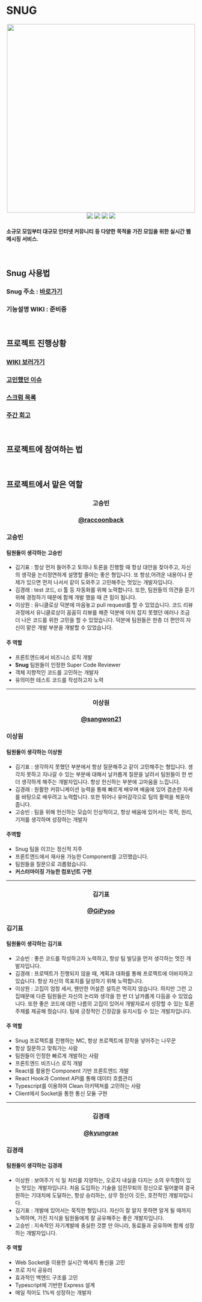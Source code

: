 # SNUG
<p align="center">
    <img width="500px" src="https://user-images.githubusercontent.com/44811887/69315262-6c8d5800-0c79-11ea-8d87-ccd8f8d98826.png">
    <br>
<img src="https://img.shields.io/github/license/connect-foundation/2019-08">
<img src="https://img.shields.io/github/issues/connect-foundation/2019-08">
<img src="https://img.shields.io/github/v/tag/connect-foundation/2019-08">
<img src="https://img.shields.io/npm/v/npm/latest">
</p>

#### 소규모 모임부터 대규모 인터넷 커뮤니티 등 다양한 목적을 가진 모임을 위한 실시간 웹 메시징 서비스.  

<br>

## Snug 사용법

### Snug 주소 : [바로가기](http://27.96.130.207:3000/)

### 기능설명 WIKI : 준비중

<br>

## 프로젝트 진행상황

### [WIKI 보러가기](https://github.com/connect-foundation/2019-08/wiki)

### [고민했던 이슈](https://github.com/connect-foundation/2019-08/wiki/%ED%86%A0%EC%9D%98%EC%99%80-%ED%86%A0%EB%A1%A0%EA%B3%BC-%ED%9D%AC%EC%9D%98)

### [스크럼 목록](https://github.com/connect-foundation/2019-08/wiki/%EB%8D%B0%EC%9D%BC%EB%A6%AC-%EC%8A%A4%ED%81%AC%EB%9F%BC)

### [주간 회고](https://github.com/connect-foundation/2019-08/wiki/%EC%A3%BC%EA%B0%84-%ED%9A%8C%EA%B3%A0)

<br>

## 프로젝트에 참여하는 법 


<br>

## 프로젝트에서 맡은 역할

<p align="center" style="text-align:center;">
</p>
<h3 align="center" >고승빈</h3> 
<h3 align="center" ><a href="https://github.com/raccoonback">@raccoonback</a></h3> 

### 고승빈 

#### 팀원들이 생각하는 **고승빈**
- 김기표 : 항상 먼저 들어주고  토의나 토론을 진행할 때 항상 대안을 찾아주고, 자신의 생각을 논리정연하게 설명할 줄아는 좋은 형입니다. 또 항상,어려운 내용이나 문제가 있으면 먼저 나서서 같이 도와주고 고민해주는 멋있는 개발자입니다.
- 김경래 : test 코드, ci 툴 등 자동화를 위해 노력합니다. 또한, 팀원들의 의견을 듣기 위해 경청하기 때문에 함께 개발 했을 때 큰 힘이 됩니다.
- 이상원 : 유니클로상 덕분에 마음놓고 pull request를 할 수 있었습니다. 코드 리뷰 과정에서 유니클로상이 꼼꼼히 리뷰를 해준 덕분에 미처 잡지 못했던 에러나 조금 더 나은 코드를 위한 고민을 할 수 있었습니다. 덕분에 팀원들은 한층 더 편안히 자신이 맡은 개발 부분을 개발할 수 있었습니다. 

#### 주 역할
- 프론트엔드에서 비즈니스 로직 개발
- **Snug** 팀원들이 인정한 Super Code Reviewer 
- 객체 지향적인 코드를 고민하는 개발자
- 유의미한 테스트 코드를 작성하고자 노력



<hr/>
<p align="center" style="text-align:center;">
</p>
<h3 align="center" >이상원</h3> 
<h3 align="center" ><a href="https://github.com/sangwon21">@sangwon21</a></h3> 

### 이상원


#### 팀원들이 생각하는 **이상원**
- 김기표 : 생각하지 못했던 부분에서 항상 질문해주고 같이 고민해주는 형입니다. 생각치 못하고 지나갈 수 있는 부분에 대해서 날카롭게 질문을 날려서 팀원들이 한 번 더 생각하게 해주는 개발자입니다. 항상 헌신하는 부분에 고마움을 느낍니다.
- 김경래 : 원활한 커뮤니케이션 능력을 통해 빠르게 배우며 배움에 있어 겸손한 자세를 바탕으로 배우려고 노력합니다. 또한 뛰어나 유머감각으로 팀의 활력을 복돋아 줍니다.
- 고승빈 : 팀을 위해 헌신하는 모습이 인상적이고, 항상 배움에 있어서는 목적, 원리, 기저를 생각하며 성장하는 개발자


#### 주역할 
- Snug 팀을 이끄는 정신적 지주
- 프론트엔드에서 재사용 가능한 Component를 고민했습니다. 
- 팀원들을 질문으로 괴롭혔습니다.
- **커스터마이징 가능한 컴포넌트 구현**

<hr/>

<p align="center" style="text-align:center;">
</p>
<h3 align="center">김기표</h3> 
<h3 align="center"><a href="https://github.com/GiPyoo">@GiPyoo</a></h3>

### 김기표


#### 팀원들이 생각하는 **김기표**
- 고승빈 : 좋은 코드를 작성하고자 노력하고, 항상 팀 빌딩을 먼저 생각하는 멋진 개발자입니다. 
- 김경래 : 프로텍트가 진행되지 않을 때, 계획과 대화를 통해 프로젝트에 이바지하고 있습니다. 항상 자신의 목표치를 달성하기 위해 노력합니다.
- 이상원 : 고집이 엄청 세서, 웬만한 어설픈 설득은 먹히지 않습니다. 하지만 그런 고집때문에 다른 팀원들은 자신의 논리와 생각을 한 번 더 날카롭게 다듬을 수 있었습니다. 또한 좋은 코드에 대한 나름의 고집이 있어서 개발자로서 성장할 수 있는 토론 주제를 제공해 줬습니다. 팀에 긍정적인 긴장감을 유지시킬 수 있는 개발자입니다.


#### 주 역할
- Snug 프로젝트를 진행하는 MC, 항상 프로젝트에 장작을 넣어주는 나무꾼
- 항상 질문하고 맞춰가는 사람
- 팀원들이 인정한 빠르게 개발하는 사람
- 프론트엔드 비즈니스 로직 개발
- React를 활용한 Component 기반 프론트엔드 개발
- React Hook과 Context API를 통해 데이터 흐름관리
- Typescript를 이용하여 Clean 아키텍쳐를 고민하는 사람
- Client에서 Socket을 통한 통신 모듈 구현

<hr/>

<p align="center" style="text-align:center;">

</p>
<h3 align="center">김경래</h3>

<h3 align="center"><a href="https://github.com/kyungrae">@kyungrae</a></h3> 

### 김경래


#### 팀원들이 생각하는 **김경래**
- 이상원 : 보여주기 식 일 처리를 지양하는, 오로지 내실을 다지는 소의 우직함이 있는 멋있는 개발자입니다. 처음 도입하는 기술을 임전무퇴의 정신으로 밀어붙여 결국 원하는 기대치에 도달하는, 항상 승리하는, 상무 정신이 깃든, 호전적인 개발자입니다.
- 김기표 : 개발에 있어서는 묵직한 형입니다. 자신이 잘 알지 못하면 알게 될 때까지 노력하며, 가진 지식을 팀원들에게 잘 공유해주는 좋은 개발자입니다.
- 고승빈 : 지속적인 자기계발에 충실한 것뿐 만 아니라, 동료들과 공유하며 함께 성장하는 개발자입니다.

#### 주 역할
- Web Socket을 이용한 실시간 메세지 통신을 고민
- 프로 지식 공유러
- 효과적인 백엔드 구조를 고민
- Typescript에 기반한 Express 설계
- 매일 적어도 1%씩 성장하는 개발자
